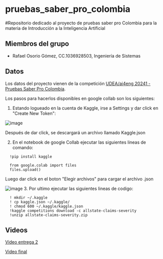 # pruebas_saber_pro_colombia
#Repositorio dedicado al proyecto de pruebas saber pro Colombia para la materia de Introducción a la Inteligencia Artificial

## Miembros del grupo
* Rafael Osorio Gómez, CC.1036928503, Ingeniería de Sistemas
  
## Datos
Los datos del proyecto vienen de la competición [UDEA/ai4eng 20241 - Pruebas Saber Pro Colombia](https://www.kaggle.com/competitions/udea-ai4eng-20241). 

Los pasos para hacerlos disponibles en google collab son los siguientes:

1. Estando logueado en la cuenta de Kaggle, irse a Settings y dar click en "Create New Token":  

![image](https://drive.google.com/drive/u/0/folders/1nDfTDRgJ-XHv3vHaipiL2QMWkbs1w5N)

Después de dar click, se descargará un archivo llamado Kaggle.json

2. En el notebook de google Collab ejecutar las siguientes lineas de comando:
```
  !pip install kaggle
  
  from google.colab import files 
  files.upload()
```
Luego dar click en el boton "Elegir archivos" para cargar el archivo .json

![image](https://user-images.githubusercontent.com/55060788/233894298-1c75936e-c9ab-4c9d-8264-da97fa2920e0.png)
3. Por ultimo ejecutar las siguientes lineas de codigo:

```
  ! mkdir ~/.kaggle
  ! cp kaggle.json ~/.kaggle/
  ! chmod 600 ~/.kaggle/kaggle.json
  !kaggle competitions download -c allstate-claims-severity
  !unzip allstate-claims-severity.zip
```
## Videos

[Video entrega 2]()

[Video final]()
